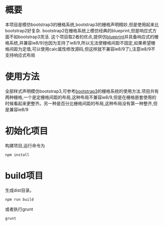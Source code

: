 # 概要
本项目是模仿bootstrap3的栅格系统,bootstrap3的栅格声明精妙,但是使用起来比bootstrap2好复杂.
bootstrap2在栅格系统上模仿经典的blueprint,但是响应式方面不如bootstrap3灵活.
这个项目取2者的优点,提供仿[blueprint](http://www.blueprintcss.org/)并具备响应式的栅格系统,并兼容ie8/9(也因为支持了ie8/9,所以无法使栅格间距不固定,如果希望栅格间距为定值,可以使用calc属性修改源码,但这样就不兼容ie8/9了),注意ie8/9不支持响应式布局

# 使用方法
全部样式声明模仿bootstrap3,可参考[bootstrap3](http://v3.bootcss.com/css/#grid)的栅格系统的使用方法.项目共有两种栅格,一个是定栅格间距的布局,这种布局不兼容ie8/9,但是在栅格嵌套使用的时候看起来更整齐。另一种是百分比栅格间距的布局,这种布局没有第一种整齐,但是兼容ie8/9

# 初始化项目
构建项目,运行命令为
```
npm install
```

# build项目
生成dist目录。
```
npm run build
```
或者执行grunt
```
grunt
```